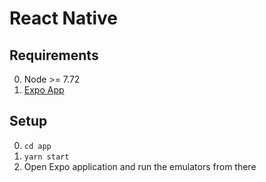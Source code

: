 # React Native

## Requirements
0. Node >= 7.72
0. [Expo App](https://expo.io/tools)

## Setup
0. `cd app`
0. `yarn start`
0. Open Expo application and run the emulators from there
